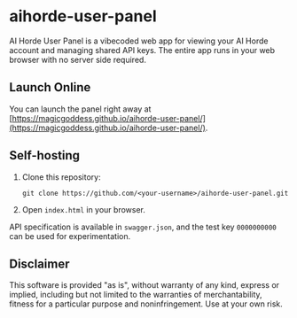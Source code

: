 # aihorde-user-panel

AI Horde User Panel is a vibecoded web app for viewing your AI Horde account and managing shared API keys. The entire app runs in your web browser with no server side required.

## Launch Online

You can launch the panel right away at [https://magicgoddess.github.io/aihorde-user-panel/](https://magicgoddess.github.io/aihorde-user-panel/).

## Self-hosting

1. Clone this repository:
   ```
   git clone https://github.com/<your-username>/aihorde-user-panel.git
   ```
2. Open `index.html` in your browser.

API specification is available in `swagger.json`, and the test key `0000000000` can be used for experimentation.

## Disclaimer

This software is provided "as is", without warranty of any kind, express or implied, including but not limited to the warranties of merchantability, fitness for a particular purpose and noninfringement. Use at your own risk.
